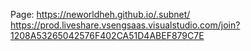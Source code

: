 Page: https://neworldheh.github.io/.subnet/
https://prod.liveshare.vsengsaas.visualstudio.com/join?1208A53265042576F402CA51D4ABEF879C7E
